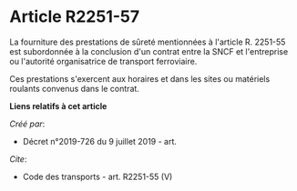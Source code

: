 # Article R2251-57

La fourniture des prestations de sûreté mentionnées à l'article R. 2251-55 est subordonnée à la conclusion d'un contrat entre
la SNCF et l'entreprise ou l'autorité organisatrice de transport ferroviaire. 

Ces prestations s'exercent aux horaires et dans les sites ou matériels roulants convenus dans le contrat.

**Liens relatifs à cet article**

_Créé par_:

  - Décret n°2019-726 du 9 juillet 2019 - art.

_Cite_:

  - Code des transports - art. R2251-55 (V)

